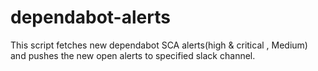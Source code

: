 # dependabot-alerts
This script fetches new dependabot SCA alerts(high &amp; critical , Medium) and pushes the new open alerts to specified slack channel.
